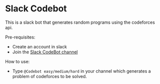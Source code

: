 # Slack Codebot
This is a slack bot that generates random programs using the codeforces api.

Pre-requisites:
* Create an account in slack
* Join the [Slack CodeBot channel](https://codebotws.slack.com/archives/C020NEH8MLJ)


How to use:
* Type `@Codebot easy/medium/hard` in your channel which generates a problem of codeforces to be solved.
